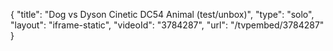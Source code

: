 {
    "title": "Dog vs Dyson Cinetic DC54 Animal (test\/unbox)",
    "type": "solo",
    "layout": "iframe-static",
    "videoId": "3784287",
    "url": "\/tvpembed\/3784287"
}